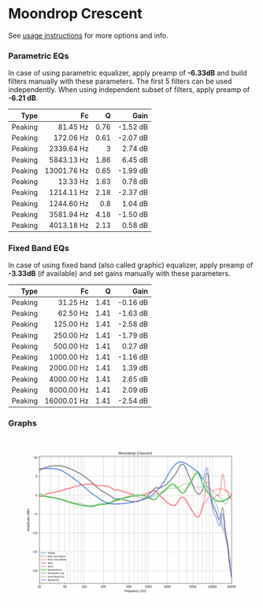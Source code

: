 # Moondrop Crescent
See [usage instructions](https://github.com/jaakkopasanen/AutoEq#usage) for more options and info.

### Parametric EQs
In case of using parametric equalizer, apply preamp of **-6.33dB** and build filters manually
with these parameters. The first 5 filters can be used independently.
When using independent subset of filters, apply preamp of **-6.21 dB**.

| Type    | Fc          |    Q | Gain     |
|--------:|------------:|-----:|---------:|
| Peaking | 81.45 Hz    | 0.76 | -1.52 dB |
| Peaking | 172.06 Hz   | 0.61 | -2.07 dB |
| Peaking | 2339.64 Hz  | 3    | 2.74 dB  |
| Peaking | 5843.13 Hz  | 1.86 | 6.45 dB  |
| Peaking | 13001.76 Hz | 0.65 | -1.99 dB |
| Peaking | 13.33 Hz    | 1.63 | 0.78 dB  |
| Peaking | 1214.11 Hz  | 2.18 | -2.37 dB |
| Peaking | 1244.60 Hz  | 0.8  | 1.04 dB  |
| Peaking | 3581.94 Hz  | 4.18 | -1.50 dB |
| Peaking | 4013.18 Hz  | 2.13 | 0.58 dB  |

### Fixed Band EQs
In case of using fixed band (also called graphic) equalizer, apply preamp of **-3.33dB**
(if available) and set gains manually with these parameters.

| Type    | Fc          |    Q | Gain     |
|--------:|------------:|-----:|---------:|
| Peaking | 31.25 Hz    | 1.41 | -0.16 dB |
| Peaking | 62.50 Hz    | 1.41 | -1.63 dB |
| Peaking | 125.00 Hz   | 1.41 | -2.58 dB |
| Peaking | 250.00 Hz   | 1.41 | -1.79 dB |
| Peaking | 500.00 Hz   | 1.41 | 0.27 dB  |
| Peaking | 1000.00 Hz  | 1.41 | -1.16 dB |
| Peaking | 2000.00 Hz  | 1.41 | 1.39 dB  |
| Peaking | 4000.00 Hz  | 1.41 | 2.65 dB  |
| Peaking | 8000.00 Hz  | 1.41 | 2.09 dB  |
| Peaking | 16000.01 Hz | 1.41 | -2.54 dB |

### Graphs
![](./Moondrop%20Crescent.png)